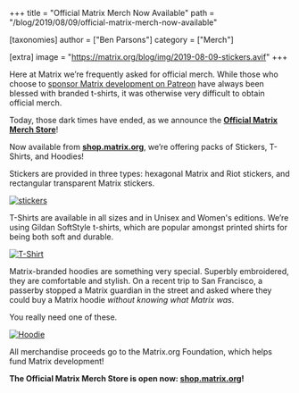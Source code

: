 +++
title = "Official Matrix Merch Now Available"
path = "/blog/2019/08/09/official-matrix-merch-now-available"

[taxonomies]
author = ["Ben Parsons"]
category = ["Merch"]

[extra]
image = "https://matrix.org/blog/img/2019-08-09-stickers.avif"
+++

Here at Matrix we’re frequently asked for official merch. While those who choose to [sponsor Matrix development on Patreon](https://www.patreon.com/matrixdotorg) have always been blessed with branded t-shirts, it was otherwise very difficult to obtain official merch.

Today, those dark times have ended, as we announce the **[Official Matrix Merch Store][shop.matrix.org]**!

Now available from **[shop.matrix.org]**, we’re offering packs of Stickers, T-Shirts, and Hoodies!

Stickers are provided in three types: hexagonal Matrix and Riot stickers, and rectangular transparent Matrix stickers.

[![stickers](/blog/img/2019-08-09-stickers.avif)][shop.matrix.org]

T-Shirts are available in all sizes and in Unisex and Women's editions. We’re using Gildan SoftStyle t-shirts, which are popular amongst printed shirts for being both soft and durable.

[![T-Shirt](/blog/img/2019-08-09-shirt.avif)][shop.matrix.org]

Matrix-branded hoodies are something very special. Superbly embroidered, they are comfortable and stylish. On a recent trip to San Francisco, a passerby stopped a Matrix guardian in the street and asked where they could buy a Matrix hoodie *without knowing what Matrix was*.

You really need one of these.

[![Hoodie](/blog/img/2019-08-09-hoodie.avif)][shop.matrix.org]

All merchandise proceeds go to the Matrix.org Foundation, which helps fund Matrix development!

**The Official Matrix Merch Store is open now: [shop.matrix.org]!**

[shop.matrix.org]: https://shop.matrix.org/
